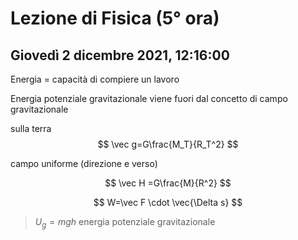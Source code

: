 # Lezione di Fisica (5° ora)
## Giovedì 2 dicembre 2021, 12:16:00

Energia = capacità di compiere un lavoro


Energia potenziale gravitazionale
viene fuori dal concetto di campo gravitazionale

sulla terra
$$
\vec g=G\frac{M_T}{R_T^2}
$$

campo uniforme (direzione e verso)


$$
\vec H =G\frac{M}{R^2}
$$



$$
W=\vec F \cdot \vec{\Delta s}
$$

> $U_g=mgh$
> energia potenziale gravitazionale
<!--stackedit_data:
eyJoaXN0b3J5IjpbMTQ0ODg0NTg1MCwtMTIyMDcxMzQ4N119
-->